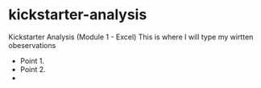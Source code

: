 # kickstarter-analysis
Kickstarter Analysis (Module 1 - Excel) 
This is where I will type my wirtten obeservations
* Point 1. 
* Point 2.
* 